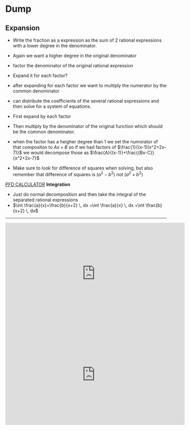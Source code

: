 


# Dump

## Expansion
- Write the fraction as a expression as the sum of 2 rational expressions with a lower degree in the denominator.
- Again we want a higher degree in the original denominator
- factor the denominator of the original rational expression 
- Expand it for each factor?
- after expanding for each factor we want to multiply the numerator by the common denominator 
- can distribute the coefficients of the several rational expressions and then solve for a system of equations.

- First expand by each factor 
- Then multiply by the denominator of the original function which should be the common denominator.
- when the factor has a heigher degree than 1 we set the numorator of that compositon to $Ax+B$ so if we had factors of $\frac{1}{(x-1)(x^2+2x-7)}$ we would decompose those as $\frac{A}{(x-1)}+\frac{{Bx-C}}{x^2+2x-7}$
- Make sure to look for difference of squares when solving, but also remember that difference of squares is $(a^2-b^2)$ not $(a^2+b^2)$

[PFD CALCULATOR](https://www.emathhelp.net/en/calculators/algebra-2/partial-fraction-decomposition-calculator/?numer=6x-11&denom=%28x-1%29%5E2)
**Integration**
- Just do normal decomposition and then take the integral of the separated rational expressions
- $\int \frac{a}{x}+\frac{b}{x+2} \, dx =\int \frac{a}{x} \, dx +\int \frac{b}{x+2} \, dx$





---
<iframe width="560" height="315" src="https://www.youtube.com/embed/7IkufOBIw5g?si=F34M77X0Oz2DQOZy" title="YouTube video player" frameborder="0" allow="accelerometer; autoplay; clipboard-write; encrypted-media; gyroscope; picture-in-picture; web-share" referrerpolicy="strict-origin-when-cross-origin" allowfullscreen></iframe>
<iframe width="560" height="315" src="https://www.youtube.com/embed/S-XKGBesRzk?si=IfXyupPXF4cxln67" title="YouTube video player" frameborder="0" allow="accelerometer; autoplay; clipboard-write; encrypted-media; gyroscope; picture-in-picture; web-share" referrerpolicy="strict-origin-when-cross-origin" allowfullscreen></iframe>